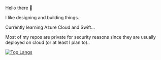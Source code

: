 Hello there 👋

I like designing and building things.

Currently learning Azure Cloud and Swift...

Most of my repos are private for security reasons since they are usually deployed on cloud (or at least I plan to)..

[![Top Langs](https://github-readme-stats-git-masterrstaa-rickstaa.vercel.app/api/top-langs/?username=anuraghazra)](https://github.com/anuraghazra/github-readme-stats)
